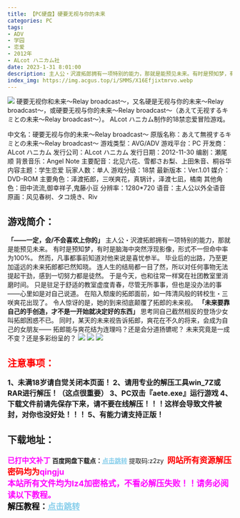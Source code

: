 ```yaml
---
title: 【PC硬盘】硬要无视与你的未来
categories: PC
tags:
- ADV
- 学园
- 恋爱
- 2012年
- ALcot ハニカム社
date: 2023-1-31 8:01:00
description: 主人公・沢渡拓郎拥有一项特别的能力，那就是能预见未来。有时是预知梦，有时是脑海中突然浮现影像，形式不一但命中率为100%。然而，凡事都事前知道对他来说是喜忧参半。毕业后的出路，乃至更加遥远的未来拓郎都已然知晓。
index_img: https://img.acgus.top/i/SMMS/X16Efjixtmrvo.webp
---
```

![](https://img.acgus.top/i/SMMS/X16Efjixtmrvo.webp)
硬要无视你和未来～Relay broadcast～，又名硬是无视与你的未来～Relay broadcast～，或硬要无视与你的未来～Relay broadcast～（あえて无视するキミとの未来～Relay broadcast～）。
ALcot ハニカム制作的18禁恋爱冒险游戏。

中文名：硬要无视与你的未来～Relay broadcast～
原版名称：あえて無視するキミとの未来～Relay broadcast～
游戏类型：AVG/ADV
游戏平台：PC
开发商：ALcot ハニカム
发行公司：ALcot ハニカム
发行日期：2012-11-30
编剧：瀬尾顺
背景音乐：Angel Note
主要配音：北见六花、雪都さお梨、上田朱音、桐谷华
内容主题：学生恋爱
玩家人数：单人
游戏分级：18禁
最新版本：Ver.1.01
媒介：DVD-ROM
主要角色：泽渡拓郎，三咲爽花，真锅计，泽渡七凪，橘南
其他角色：田中流流,御幸祥子,鬼藤小豆
分辨率：1280*720
语音：主人公以外全语音
原画：风见春树、タコ焼き、Riv

## 游戏简介：
**「——一定，会/不会喜欢上你的」**
主人公・沢渡拓郎拥有一项特别的能力，那就是能预见未来。
有时是预知梦，有时是脑海中突然浮现影像，形式不一但命中率为100%。
然而，凡事都事前知道对他来说是喜忧参半。
毕业后的出路，乃至更加遥远的未来拓郎都已然知晓。
连人生的结局都一目了然，所以对任何事物无法提起干劲，感到一切努力都是徒然。
于是今天，也和往常一样窝在社团教室里消磨时间。
只是驻足于舒适的教室虚度青春，尽管无所事事，但也是没办法的事——心里如是对自己说道。
在陷入颓废的拓郎面前，如一阵清风般的转校生・三咲爽花出现了。
令人惊讶的是，她的到来彻底颠覆了拓郎的未来视。
**「未来要靠自己的手创造，才不是一开始就决定好的东西」**
思考同自己截然相反的登场少女叫拓郎困惑不已。
同时，某天的未来视告诉拓郎，爽花在不久的将来，会成为自己的女朋友——
拓郎能与爽花结为连理吗？还是会分道扬镳呢？
未来究竟是一成不变？还是多彩纷呈的？
![](https://img.acgus.top/i/SMMS/JGyYjrEhA4DUaW.webp)
![](https://img.acgus.top/i/SMMS/RVHM13o5PgvjiZY.webp)
![](https://img.acgus.top/i/SMMS/ym4iqMA61B2Fn3E.webp)





## <font color=#FF0000 >注意事项：</font>
<font size=3><b>1、未满18岁请自觉关闭本页面！
2、请用专业的解压工具win_7Z或RAR进行解压！（这点很重要）
3、PC双击『aete.exe』运行游戏
4、下载文件前请先保存下来，请不要在线解压！！！这样会导致文件被封，对你也没好处！！！
5、有能力请支持正版！</b></font>

## 下载地址：
<font color=#FF00FF size=3><b>已打中文补丁</b></font>
<b>百度网盘下载点：</b><a href="https://pan.baidu.com/s/1I_mUfsIRjpulx6YsqBR2qA?pwd=z2zy" style="color: #87CEEB;"><b>点击跳转</b></a> 提取码:z2zy
<a style="padding: 0" href="https://post.qingju.org/AD/"><img style="max-width:100%" src="https://img.acgus.top/i/2024/07/478f689b8021d8d499ab43d21acf137a.gif" alt=""></a>
<b><font color=#FF0000 size=4>网站所有资源解压密码均为</b></font><b><font color=#FF00FF size=4>qingju</font><font color=#FF0000 ></font></b><br><b><font color=#FF00FF size=4>本站所有文件均为lz4加密格式，不看必解压失败！！请务必阅读以下教程。</b></font><br><b><font color=#000 size=4>解压教程：</b><a href="https://post.qingju.org/tutorial/000/" style="color: #87CEEB;"><b>点击跳转</b></a>
